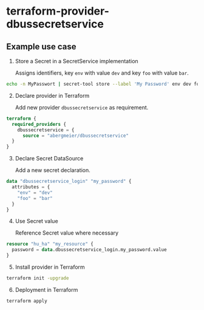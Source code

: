 # terraform-provider-dbussecretservice

## Example use case

1. Store a Secret in a SecretService implementation
   
   Assigns identifiers, key `env` with value `dev` and key `foo` with value `bar`.

  ```bash
  echo -n MyPasswort | secret-tool store --label 'My Password' env dev foo bar
  ```
  
2. Declare provider in Terraform

   Add new provider `dbussecretservice` as requirement. 

  ```terraform
  terraform {
    required_providers {
      dbussecretservice = {
        source = "abergmeier/dbussecretservice"
    }
  }
  ```

3. Declare Secret DataSource

   Add a new secret declaration.

  ```terraform
  data "dbussecretservice_login" "my_password" {
    attributes = {
      "env" = "dev"
      "foo" = "bar"
    }
  }
  ```
  
4. Use Secret value

   Reference Secret value where necessary 

  ```terraform
  resource "hu_ha" "my_resource" {
    password = data.dbussecretservice_login.my_password.value
  }
  ```
  
5. Install provider in Terraform

  ```bash
  terraform init -upgrade
  ```
6. Deployment in Terraform

  ```bash
  terraform apply
  ```
